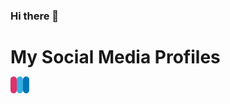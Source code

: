 ### Hi there 👋

<!--
**mohsen-hasanpour/mohsen-hasanpour** is a ✨ _special_ ✨ repository because its `README.md` (this file) appears on your GitHub profile.

Here are some ideas to get you started:

- 🔭 I’m currently working on ...
- 🌱 I’m currently learning ...
- 👯 I’m looking to collaborate on ...
- 🤔 I’m looking for help with ...
- 💬 Ask me about ...
- 📫 How to reach me: ...
- 😄 Pronouns: ...
- ⚡ Fun fact: ...
-->


# My Social Media Profiles
<script src="https://kit.fontawesome.com/db70cee030.js" crossorigin="anonymous"></script>

<a href="https://www.instagram.com/your_instagram_username/" style="background-color: #e1306c; border-radius: 5px; padding: 5px;">
    <i class="fab fa-instagram" style="color: #fff; font-size: 24px;"></i>
</a>

<a href="https://t.me/your_telegram_username" style="background-color: #37aee2; border-radius: 5px; padding: 5px;">
    <i class="fab fa-telegram-plane" style="color: #fff; font-size: 24px;"></i>
</a>

<a href="https://www.linkedin.com/in/your_linkedin_username/" style="background-color: #0077b5; border-radius: 5px; padding: 5px;">
    <i class="fab fa-linkedin-in" style="color: #fff; font-size: 24px;"></i>
</a>
